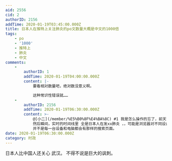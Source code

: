 ```yaml
---
aid: 2556
cid: 2
authorID: 2156
addTime: 2020-01-19T03:45:00.000Z
title: 日本人在推特上关注肺炎的po文数量大概是中文的1000倍
tags:
    - po
    - '1000'
    - 推特上
    - 肺炎
    - 中文
comments:
    -
        authorID: 1
        addTime: 2020-01-19T04:00:00.000Z
        content: |-
            要看相对数量吧，绝对数没意义啊。

            这种常识性错误就……
    -
        authorID: 2156
        addTime: 2020-01-19T06:30:00.000Z
        content: >-
            @[小二](/member/%E5%B0%8F%E4%BA%8C) #1 我是怎么操作的忘了，前天吧，武汉肺炎上了日本雅虎的首页和热门。
            然后瞬间，实时的时间线里 全是日本人在发xx肺炎 ，，可能是浏览器对不同设备的识别造成了不同的结果差异。确实很奇怪。
            并不是每一台设备和电脑都会有那样的搜索页面。
date: 2020-01-19T06:30:00.000Z
category: 时政
---
```


日本人比中国人还关心 武汉。 不得不说是巨大的讽刺。
